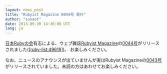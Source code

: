 ```yaml
---
layout: news_post
title: "Rubyist Magazine 0044号 発行"
author: "sunaot"
date: 2013-09-30 14:30:00 UTC
lang: ja
---
```


[日本Rubyの会][1]有志による、ウェブ雑誌[Rubyist
Magazine][2]の[0044号][3]がリリースされました([\[ruby-list:49619\]][4])。 お楽しみください。

なお、ニュースのアナウンスが出ていませんが実はRubyist Magazineの[0043号][5]がリリースされていました。未読の方はあわせてお楽しみください。

[1]: http://ruby-no-kai.org
[2]: http://jp.rubyist.net/magazine/
[3]: http://jp.rubyist.net/magazine/?0044
[4]: http://blade.nagaokaut.ac.jp/cgi-bin/scat.rb/ruby/ruby-list/49619
[5]: http://jp.rubyist.net/magazine/?0043
